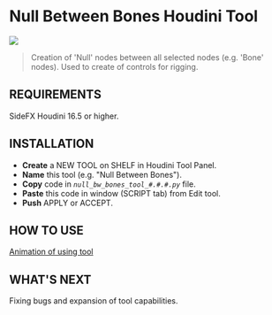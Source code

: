# Null Between Bones Houdini Tool
![](https://drive.google.com/file/d/1XZPGNpmEsjG4lpoLoZNQZdFk2Ysoi1RQ/view?usp=sharing)
>Creation of 'Null' nodes between all selected nodes (e.g. 'Bone' nodes).
>Used to create of controls for rigging.
## REQUIREMENTS
SideFX Houdini 16.5 or higher.
## INSTALLATION
* **Create** a NEW TOOL on SHELF in Houdini Tool Panel.
* **Name** this tool (e.g. "Null Between Bones").
* **Copy** code in *`null_bw_bones_tool_#.#.#.py`* file.
* **Paste** this code in window (SCRIPT tab) from Edit tool.
* **Push** APPLY or ACCEPT.
## HOW TO USE
[Animation of using tool](https://gfycat.com/SilentClearCavy)
## WHAT'S NEXT
Fixing bugs and expansion of tool capabilities.
